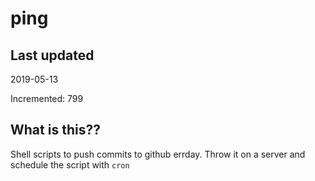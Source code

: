 # ping

## Last updated
2019-05-13

Incremented: 799

## What is this??
Shell scripts to push commits to github errday. Throw it on a server and schedule the script with `cron`
